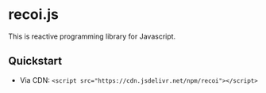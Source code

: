 # recoi.js
This is reactive programming library for Javascript.

## Quickstart
- Via CDN: `<script src="https://cdn.jsdelivr.net/npm/recoi"></script>`